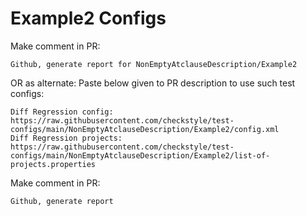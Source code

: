 # Example2 Configs
Make comment in PR:
```
Github, generate report for NonEmptyAtclauseDescription/Example2
```
OR as alternate:
Paste below given to PR description to use such test configs:
```
Diff Regression config: https://raw.githubusercontent.com/checkstyle/test-configs/main/NonEmptyAtclauseDescription/Example2/config.xml
Diff Regression projects: https://raw.githubusercontent.com/checkstyle/test-configs/main/NonEmptyAtclauseDescription/Example2/list-of-projects.properties
```
Make comment in PR:
```
Github, generate report
```
